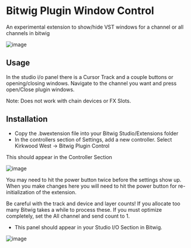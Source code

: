 # Bitwig Plugin Window Control
 An experimental extension to show/hide VST windows for a channel or all channels in bitwig
 
![image](https://user-images.githubusercontent.com/6645471/204392354-ee2b3a35-fea8-4534-83b6-88281ca0b33e.png)

## Usage
In the studio i/o panel there is a Cursor Track and a couple buttons or opening/closing windows. Navigate to the channel you want and press open/Close plugin windows.

Note: Does not work with chain devices or FX Slots.

## Installation
- Copy the .bwextension file into your Bitwig Studio/Extensions folder
- In the controllers section of Settings, add a new controller. Select Kirkwood West -> Bitwig Plugin Control

This should appear in the Controller Section

![image](https://user-images.githubusercontent.com/6645471/204392413-18f5b790-2b50-4e5f-a27a-dad973cd55b6.png)

You may need to hit the power button twice before the settings show up. When you make changes here you will need to hit the power button for re-initialization of the extension.

Be careful with the track and device and layer counts! If you allocate too many Bitwig takes a while to process these. If you must optimize completely, set the All channel and send count to 1. 

- This panel should appear in your Studio I/O Section in Bitwig.

![image](https://user-images.githubusercontent.com/6645471/204392794-800cff88-6341-4137-97c2-2f20daeefae6.png)
